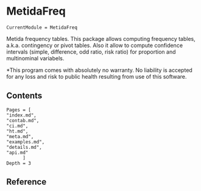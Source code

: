 # MetidaFreq

```@meta
CurrentModule = MetidaFreq
```

Metida frequency tables. This package allows computing frequency tables, a.k.a. contingency or pivot tables. Also it allow to compute confidence intervals (simple, difference, odd ratio, risk ratio) for proportion and multinominal variabels.

*This program comes with absolutely no warranty. No liability is accepted for any loss and risk to public health resulting from use of this software.


## Contents

```@contents
Pages = [
"index.md",
"contab.md",
"ci.md",
"ht.md",
"meta.md",
"examples.md",
"details.md",
"api.md"
      ]
Depth = 3
```

## Reference
